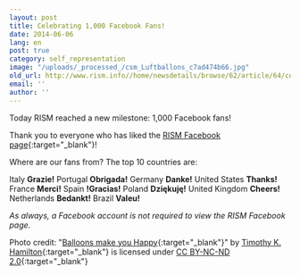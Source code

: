 ```yaml
---
layout: post
title: Celebrating 1,000 Facebook Fans!
date: 2014-06-06
lang: en
post: true
category: self_representation
image: "/uploads/_processed_/csm_Luftballons_c7ad474b66.jpg"
old_url: http://www.rism.info//home/newsdetails/browse/62/article/64/celebrating-1000-facebook-fans.html
email: ''
author: ''
---
```



Today RISM reached a new milestone: 1,000 Facebook fans!

Thank you to everyone who has liked the [RISM Facebook page](https://www.facebook.com/RISM.info){:target="_blank"}!

Where are our fans from? The top 10 countries are:

Italy **Grazie!**
Portugal **Obrigada!**
Germany **Danke!**
United States **Thanks!**
France **Merci!**
Spain **!Gracias!**
Poland **Dziękuję!**
United Kingdom **Cheers!**
Netherlands **Bedankt!**
Brazil **Valeu!**



_As always, a Facebook account is not required to view the RISM Facebook page._

Photo credit: "[Balloons make you Happy](https://www.flickr.com/photos/bestrated1/247851287){:target="_blank"}" by [Timothy K. Hamilton](https://www.flickr.com/photos/bestrated1/){:target="_blank"} is licensed under [CC BY-NC-ND 2.0](https://creativecommons.org/licenses/by-nc-nd/2.0/deed.de){:target="_blank"}